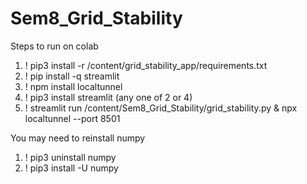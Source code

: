 # Sem8_Grid_Stability
Steps to run on colab
1. ! pip3 install -r /content/grid_stability_app/requirements.txt
2. ! pip install -q streamlit
3. ! npm install localtunnel
4. ! pip3 install streamlit (any one of 2 or 4)
5. ! streamlit run /content/Sem8_Grid_Stability/grid_stability.py & npx localtunnel --port 8501

You may need to reinstall numpy 
1. ! pip3 uninstall numpy
2. ! pip3 install -U numpy
